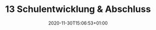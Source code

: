---
title: "13 Schulentwicklung & Abschluss"
date: 2020-11-30T15:06:53+01:00
weight: 13
draft: false
---